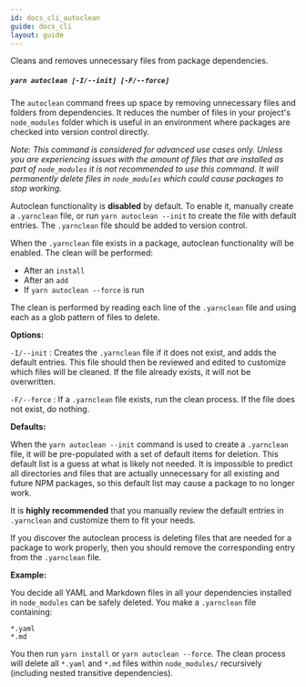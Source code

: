 ```yaml
---
id: docs_cli_autoclean
guide: docs_cli
layout: guide
---
```


<p class="lead">Cleans and removes unnecessary files from package dependencies.</p>

##### `yarn autoclean [-I/--init] [-F/--force]` <a class="toc" id="toc-yarn-autoclean" href="#toc-yarn-autoclean"></a>

The `autoclean` command frees up space by removing unnecessary files and folders from dependencies. It reduces the number of files in your project's `node_modules` folder which is useful in an environment where packages are checked into version control directly.

_Note: This command is considered for advanced use cases only. Unless you are experiencing issues with the amount of files that are installed as part of `node_modules` it is not recommended to use this command. It will permanently delete files in `node_modules` which could cause packages to stop working._

Autoclean functionality is **disabled** by default. To enable it, manually create a `.yarnclean` file, or run `yarn autoclean --init` to create the file with default entries. The `.yarnclean` file should be added to version control.

When the `.yarnclean` file exists in a package, autoclean functionality will be enabled. The clean will be performed:

* After an `install`
* After an `add`
* If `yarn autoclean --force` is run

The clean is performed by reading each line of the `.yarnclean` file and using each as a glob pattern of files to delete.

**Options:**

`-I/--init` : Creates the `.yarnclean` file if it does not exist, and adds the default entries. This file should then be reviewed and edited to customize which files will be cleaned. If the file already exists, it will not be overwritten.

`-F/--force` : If a `.yarnclean` file exists, run the clean process. If the file does not exist, do nothing.

**Defaults:**

When the `yarn autoclean --init` command is used to create a `.yarnclean` file, it will be pre-populated with a set of default items
for deletion. This default list is a guess at what is likely not needed. It is impossible to predict all directories and files that
are actually unnecessary for all existing and future NPM packages, so this default list may cause a package to no longer work.

It is **highly recommended** that you manually review the default entries in `.yarnclean` and customize them to fit your needs.

If you discover the autoclean process is deleting files that are needed for a package to work properly, then you should remove the
corresponding entry from the `.yarnclean` file.

**Example:**

You decide all YAML and Markdown files in all your dependencies installed in `node_modules` can be safely deleted. You make a `.yarnclean` file containing:

```
*.yaml
*.md
```

You then run `yarn install` or `yarn autoclean --force`. The clean process will delete all `*.yaml` and `*.md` files within `node_modules/` recursively (including nested transitive dependencies).
